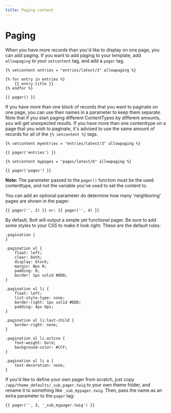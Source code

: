 ```yaml
---
title: Paging content
---
```

Paging
======

When you have more records than you'd like to display on one page, you can add
paging. If you want to add paging to your template, add `allowpaging` to your
`setcontent` tag, and add a `pager` tag.

```
{% setcontent entries = "entries/latest/3" allowpaging %}

{% for entry in entries %}
    {{ entry.title }}
{% endfor %}

{{ pager() }}
```

If you have more than one block of records that you want to paginate on one
page, you can use their names in a parameter to keep them separate. Note that
if you start paging different ContentTypes by different amounts, you will get
unexpected results. If you have more than one contenttype on a page that you
wish to paginate, it's advised to use the same amount of records for all of the
`{% setcontent %}` tags.


```
{% setcontent myentries = "entries/latest/3" allowpaging %}

{{ pager('entries') }}

{% setcontent mypages = "pages/latest/6" allowpaging %}

{{ pager('pages') }}

```

<p class="note"><strong>Note:</strong> The parameter passed to the
<code>pager()</code> function must be the used contenttype, and not the
variable you've used to set the content to. </p>

You can add an optional parameter do determine how many 'neighboring' pages are
shown in the pager:

```
{{ pager('', 2) }} or: {{ pager('', 4) }}
```

By default, Bolt will output a simple yet functional pager. Be sure to add some
styles to your CSS to make it look right. These are the default rules:

```
.pagination {
}

.pagination ul {
    float: left;
    clear: both;
    display: block;
    margin: 8px 0;
    padding: 0;
    border: 1px solid #DDD;
}

.pagination ul li {
    float: left;
    list-style-type: none;
    border-right: 1px solid #DDD;
    padding: 4px 6px;
}

.pagination ul li:last-child {
    border-right: none;
}

.pagination ul li.active {
    font-weight: bold;
    background-color: #CCF;
}

.pagination ul li a {
    text-decoration: none;
}
```

If you'd like to define your own pager from scratch, just copy
`/app/theme_defaults/_sub_pager.twig` to your own theme folder, and rename it
to something like `_sub_mypager.twig`. Then, pass the name as an extra
parameter to the `pager` tag:

```
{{ pager('', 3, '_sub_mypager.twig') }}
```


